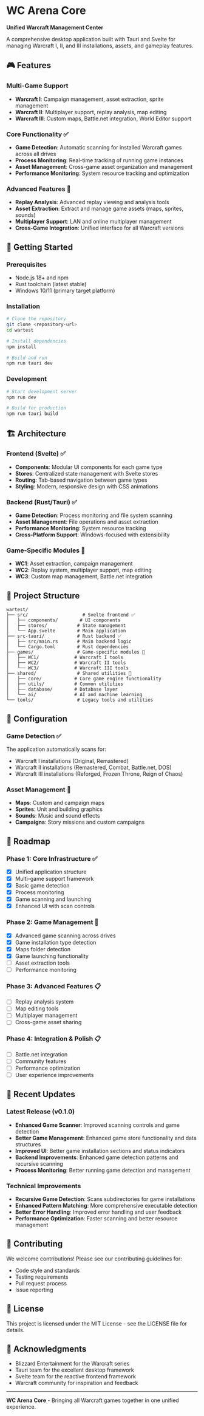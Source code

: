 # WC Arena Core

**Unified Warcraft Management Center**

A comprehensive desktop application built with Tauri and Svelte for managing Warcraft I, II, and III installations, assets, and gameplay features.

## 🎮 Features

### Multi-Game Support
- **Warcraft I**: Campaign management, asset extraction, sprite management
- **Warcraft II**: Multiplayer support, replay analysis, map editing
- **Warcraft III**: Custom maps, Battle.net integration, World Editor support

### Core Functionality ✅
- **Game Detection**: Automatic scanning for installed Warcraft games across all drives
- **Process Monitoring**: Real-time tracking of running game instances
- **Asset Management**: Cross-game asset organization and management
- **Performance Monitoring**: System resource tracking and optimization

### Advanced Features 🚧
- **Replay Analysis**: Advanced replay viewing and analysis tools
- **Asset Extraction**: Extract and manage game assets (maps, sprites, sounds)
- **Multiplayer Support**: LAN and online multiplayer management
- **Cross-Game Integration**: Unified interface for all Warcraft versions

## 🚀 Getting Started

### Prerequisites
- Node.js 18+ and npm
- Rust toolchain (latest stable)
- Windows 10/11 (primary target platform)

### Installation
```bash
# Clone the repository
git clone <repository-url>
cd wartest

# Install dependencies
npm install

# Build and run
npm run tauri dev
```

### Development
```bash
# Start development server
npm run dev

# Build for production
npm run tauri build
```

## 🏗️ Architecture

### Frontend (Svelte) ✅
- **Components**: Modular UI components for each game type
- **Stores**: Centralized state management with Svelte stores
- **Routing**: Tab-based navigation between game types
- **Styling**: Modern, responsive design with CSS animations

### Backend (Rust/Tauri) ✅
- **Game Detection**: Process monitoring and file system scanning
- **Asset Management**: File operations and asset extraction
- **Performance Monitoring**: System resource tracking
- **Cross-Platform Support**: Windows-focused with extensibility

### Game-Specific Modules 🚧
- **WC1**: Asset extraction, campaign management
- **WC2**: Replay system, multiplayer support, map editing
- **WC3**: Custom map management, Battle.net integration

## 📁 Project Structure

```
wartest/
├── src/                    # Svelte frontend ✅
│   ├── components/        # UI components
│   ├── stores/           # State management
│   └── App.svelte        # Main application
├── src-tauri/            # Rust backend ✅
│   ├── src/main.rs       # Main backend logic
│   └── Cargo.toml        # Rust dependencies
├── games/                # Game-specific modules 🚧
│   ├── WC1/             # Warcraft I tools
│   ├── WC2/             # Warcraft II tools
│   └── WC3/             # Warcraft III tools
├── shared/               # Shared utilities 🚧
│   ├── core/            # Core game engine functionality
│   ├── utils/           # Common utilities
│   ├── database/        # Database layer
│   └── ai/              # AI and machine learning
└── tools/                # Legacy tools and utilities
```

## 🔧 Configuration

### Game Detection ✅
The application automatically scans for:
- Warcraft I installations (Original, Remastered)
- Warcraft II installations (Remastered, Combat, Battle.net, DOS)
- Warcraft III installations (Reforged, Frozen Throne, Reign of Chaos)

### Asset Management 🚧
- **Maps**: Custom and campaign maps
- **Sprites**: Unit and building graphics
- **Sounds**: Music and sound effects
- **Campaigns**: Story missions and custom campaigns

## 🎯 Roadmap

### Phase 1: Core Infrastructure ✅
- [x] Unified application structure
- [x] Multi-game support framework
- [x] Basic game detection
- [x] Process monitoring
- [x] Game scanning and launching
- [x] Enhanced UI with scan controls

### Phase 2: Game Management 🚧
- [x] Advanced game scanning across drives
- [x] Game installation type detection
- [x] Maps folder detection
- [x] Game launching functionality
- [ ] Asset extraction tools
- [ ] Performance monitoring

### Phase 3: Advanced Features 📋
- [ ] Replay analysis system
- [ ] Map editing tools
- [ ] Multiplayer management
- [ ] Cross-game asset sharing

### Phase 4: Integration & Polish 📋
- [ ] Battle.net integration
- [ ] Community features
- [ ] Performance optimization
- [ ] User experience improvements

## 🔄 Recent Updates

### Latest Release (v0.1.0)
- **Enhanced Game Scanner**: Improved scanning controls and game detection
- **Better Game Management**: Enhanced game store functionality and data structures
- **Improved UI**: Better game installation sections and status indicators
- **Backend Improvements**: Enhanced game detection patterns and recursive scanning
- **Process Monitoring**: Better running game detection and management

### Technical Improvements
- **Recursive Game Detection**: Scans subdirectories for game installations
- **Enhanced Pattern Matching**: More comprehensive executable detection
- **Better Error Handling**: Improved error handling and user feedback
- **Performance Optimization**: Faster scanning and better resource management

## 🤝 Contributing

We welcome contributions! Please see our contributing guidelines for:
- Code style and standards
- Testing requirements
- Pull request process
- Issue reporting

## 📄 License

This project is licensed under the MIT License - see the LICENSE file for details.

## 🙏 Acknowledgments

- Blizzard Entertainment for the Warcraft series
- Tauri team for the excellent desktop framework
- Svelte team for the reactive frontend framework
- Warcraft community for inspiration and feedback

---

**WC Arena Core** - Bringing all Warcraft games together in one unified experience.
